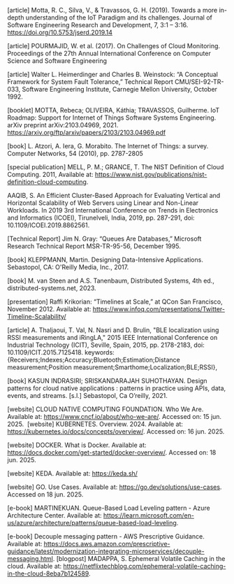 [article] Motta, R. C., Silva, V., & Travassos, G. H. (2019). Towards a more in-depth understanding of the IoT Paradigm and its challenges. Journal of Software Engineering Research and Development, 7, 3:1 – 3:16. https://doi.org/10.5753/jserd.2019.14

[article] POURMAJID, W. et al. (2017). On Challenges of Cloud Monitoring. Proceedings of the 27th Annual International Conference on Computer Science and Software Engineering

[article] Walter L. Heimerdinger and Charles B. Weinstock: “A Conceptual Framework for System Fault Tolerance,” Technical Report CMU/SEI-92-TR-033, Software Engineering Institute, Carnegie Mellon University, October 1992.

[booklet] MOTTA, Rebeca; OLIVEIRA, Káthia; TRAVASSOS,
Guilherme. IoT Roadmap: Support for Internet of Things Software Systems
Engineering. arXiv preprint arXiv:2103.04969, 2021. https://arxiv.org/ftp/arxiv/papers/2103/2103.04969.pdf

[book] L. Atzori, A. Iera, G. Morabito. The Internet of Things: a survey. Computer Networks, 54 (2010), pp. 2787-2805

[special publication] MELL, P. M.; GRANCE, T. The NIST Definition of Cloud Computing. 2011, Available at: <https://www.nist.gov/publications/nist-definition-cloud-computing>.

AAQIB, S. An Efficient Cluster-Based Approach for Evaluating Vertical and Horizontal
Scalability of Web Servers using Linear and Non-Linear Workloads. In 2019 3rd
International Conference on Trends in Electronics and Informatics (ICOEI), Tirunelveli,
India, 2019, pp. 287-291, doi: 10.1109/ICOEI.2019.8862561.

[Technical Report] Jim N. Gray: “Queues Are Databases,” Microsoft Research Technical Report
MSR-TR-95-56, December 1995.

[book] KLEPPMANN, Martin. Designing Data-Intensive Applications. Sebastopol, CA: O'Reilly Media, Inc., 2017.

[book] M. van Steen and A.S. Tanenbaum, Distributed Systems, 4th ed., distributed-systems.net, 2023.

[presentation] Raffi Krikorian: “Timelines at Scale,” at QCon San Francisco, November 2012. Available at: https://www.infoq.com/presentations/Twitter-Timeline-Scalability/

[article] A. Thaljaoui, T. Val, N. Nasri and D. Brulin, "BLE localization using RSSI measurements and iRingLA," 2015 IEEE International Conference on Industrial Technology (ICIT), Seville, Spain, 2015, pp. 2178-2183, doi: 10.1109/ICIT.2015.7125418. keywords: {Receivers;Indexes;Accuracy;Bluetooth;Estimation;Distance measurement;Position measurement;Smarthome;Localization;BLE;RSSI},

[book] KASUN INDRASIRI; SRISKANDARAJAH SUHOTHAYAN. Design patterns for cloud native applications : patterns in practice using APIs, data, events, and streams. [s.l.] Sebastopol, Ca O’reilly, 2021.

[website] CLOUD NATIVE COMPUTING FOUNDATION. Who We Are. Available at: https://www.cncf.io/about/who-we-are/. Accessed on: 15 jun. 2025.
‌
[website] KUBERNETES. Overview. 2024. Available at: https://kubernetes.io/docs/concepts/overview/. Accessed on: 16 jun. 2025.

[website] DOCKER. What is Docker. Available at: https://docs.docker.com/get-started/docker-overview/. Accessed on: 18 jun. 2025.

[website] KEDA. Available at: https://keda.sh/

[website] GO. Use Cases. Available at: https://go.dev/solutions/use-cases. Accessed on 18 jun. 2025.

[e-book] MARTINEKUAN. Queue-Based Load Leveling pattern - Azure Architecture Center. Available at: <https://learn.microsoft.com/en-us/azure/architecture/patterns/queue-based-load-leveling>.

[e-book] Decouple messaging pattern - AWS Prescriptive Guidance. Available at: <https://docs.aws.amazon.com/prescriptive-guidance/latest/modernization-integrating-microservices/decouple-messaging.html>.
‌
[blogpost] MADAPPA, S. Ephemeral Volatile Caching in the cloud. Available at: <https://netflixtechblog.com/ephemeral-volatile-caching-in-the-cloud-8eba7b124589>.

‌
